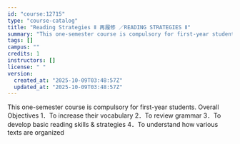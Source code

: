 ```yaml
---
id: "course:12715"
type: "course-catalog"
title: "Reading Strategies Ⅱ 再履修 ／READING STRATEGIES Ⅱ"
summary: "This one-semester course is compulsory for first-year students. Overall Objectives 1．To increase their vocabulary 2．To r…"
tags: []
campus: ""
credits: 1
instructors: []
license: " "
version:
  created_at: "2025-10-09T03:48:57Z"
  updated_at: "2025-10-09T03:48:57Z"
---
```


This one-semester course is compulsory for first-year students. Overall Objectives 1．To increase their vocabulary 2．To review grammar 3．To develop basic reading skills & strategies 4．To understand how various texts are organized
